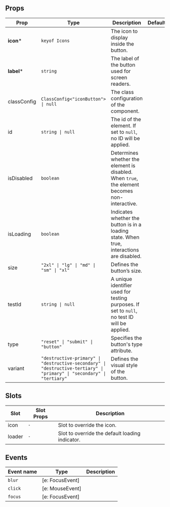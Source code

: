 <!-- This file is automatically generated, do not edit manually. -->

## Props

| Prop | Type | Description | Default |
| ---- | ---- | ----------- | ------- |
| **icon*** | `keyof Icons` | The icon to display inside the button. |  |
| **label*** | `string` | The label of the button used for screen readers. |  |
| classConfig | `ClassConfig<"iconButton"> \| null` | The class configuration of the component. |  |
| id | `string \| null` | The id of the element. If set to `null`, no ID will be applied. |  |
| isDisabled | `boolean` | Determines whether the element is disabled. When `true`, the element becomes non-interactive. |  |
| isLoading | `boolean` | Indicates whether the button is in a loading state. When true, interactions are disabled. |  |
| size | `"2xl" \| "lg" \| "md" \| "sm" \| "xl"` | Defines the button’s size. |  |
| testId | `string \| null` | A unique identifier used for testing purposes. If set to `null`, no test ID will be applied. |  |
| type | `"reset" \| "submit" \| "button"` | Specifies the button's type attribute. |  |
| variant | `"destructive-primary" \| "destructive-secondary" \| "destructive-tertiary" \| "primary" \| "secondary" \| "tertiary"` | Defines the visual style of the button. |  |


## Slots

| Slot | Slot Props | Description |
| --------- | ---- | ----------- |
| icon | `-` | Slot to override the icon. |
| loader | `-` | Slot to override the default loading indicator. |


## Events

| Event name | Type | Description |
| ---------- | ---- | ----------- |
| `blur` | [e: FocusEvent] |  |
| `click` | [e: MouseEvent] |  |
| `focus` | [e: FocusEvent] |  |

